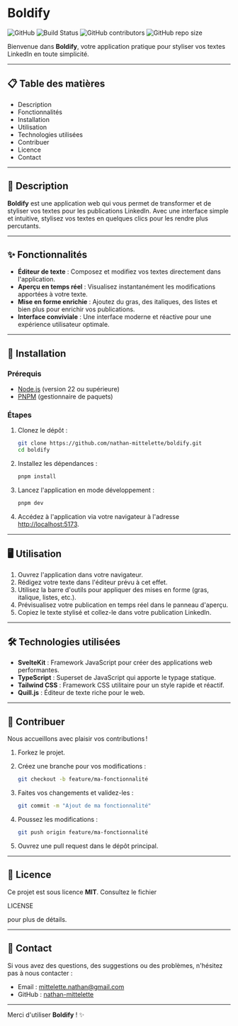 # Boldify 

![GitHub](https://img.shields.io/github/license/nathan-mittelette/boldify)
![Build Status](https://img.shields.io/github/actions/workflow/status/nathan-mittelette/boldify/deploy.yml)
![GitHub contributors](https://img.shields.io/github/contributors/nathan-mittelette/boldify)
![GitHub repo size](https://img.shields.io/github/repo-size/nathan-mittelette/boldify)

Bienvenue dans **Boldify**, votre application pratique pour styliser vos textes LinkedIn en toute simplicité.

---

## 📋 Table des matières
- Description
- Fonctionnalités
- Installation
- Utilisation
- Technologies utilisées
- Contribuer
- Licence
- Contact

---

## 📝 Description

**Boldify** est une application web qui vous permet de transformer et de styliser vos textes pour les publications LinkedIn. Avec une interface simple et intuitive, stylisez vos textes en quelques clics pour les rendre plus percutants.

---

## ✨ Fonctionnalités

- **Éditeur de texte** : Composez et modifiez vos textes directement dans l'application.
- **Aperçu en temps réel** : Visualisez instantanément les modifications apportées à votre texte.
- **Mise en forme enrichie** : Ajoutez du gras, des italiques, des listes et bien plus pour enrichir vos publications.
- **Interface conviviale** : Une interface moderne et réactive pour une expérience utilisateur optimale.

---

## 🚀 Installation

### Prérequis

- [Node.js](https://nodejs.org/) (version 22 ou supérieure)
- [PNPM](https://pnpm.io/) (gestionnaire de paquets)

### Étapes

1. Clonez le dépôt :

   ```bash
   git clone https://github.com/nathan-mittelette/boldify.git
   cd boldify
   ```

2. Installez les dépendances :

   ```bash
   pnpm install
   ```

3. Lancez l'application en mode développement :

   ```bash
   pnpm dev
   ```

4. Accédez à l'application via votre navigateur à l'adresse [http://localhost:5173](http://localhost:5173).

---

## 🖥️ Utilisation

1. Ouvrez l'application dans votre navigateur.
2. Rédigez votre texte dans l'éditeur prévu à cet effet.
3. Utilisez la barre d'outils pour appliquer des mises en forme (gras, italique, listes, etc.).
4. Prévisualisez votre publication en temps réel dans le panneau d'aperçu.
5. Copiez le texte stylisé et collez-le dans votre publication LinkedIn.

---

## 🛠️ Technologies utilisées

- **SvelteKit** : Framework JavaScript pour créer des applications web performantes.
- **TypeScript** : Superset de JavaScript qui apporte le typage statique.
- **Tailwind CSS** : Framework CSS utilitaire pour un style rapide et réactif.
- **Quill.js** : Éditeur de texte riche pour le web.

---

## 🤝 Contribuer

Nous accueillons avec plaisir vos contributions !

1. Forkez le projet.
2. Créez une branche pour vos modifications :

   ```bash
   git checkout -b feature/ma-fonctionnalité
   ```

3. Faites vos changements et validez-les :

   ```bash
   git commit -m "Ajout de ma fonctionnalité"
   ```

4. Poussez les modifications :

   ```bash
   git push origin feature/ma-fonctionnalité
   ```

5. Ouvrez une pull request dans le dépôt principal.

---

## 📄 Licence

Ce projet est sous licence **MIT**. Consultez le fichier 

LICENSE

 pour plus de détails.

---

## 📧 Contact

Si vous avez des questions, des suggestions ou des problèmes, n'hésitez pas à nous contacter :

- Email : mittelette.nathan@gmail.com
- GitHub : [nathan-mittelette](https://github.com/nathan-mittelette)

---

Merci d'utiliser **Boldify** ! ✨
